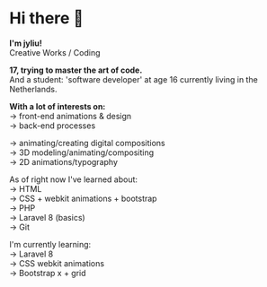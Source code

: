 # Hi there 👋

**I'm jyliu!** <br>
Creative Works / Coding <br>

**17, trying to master the art of code. <br>**
And a student: 'software developer' at age 16 currently living in the Netherlands. 

**With a lot of interests on:**<br>
-> front-end animations & design<br>
-> back-end processes<br>

-> animating/creating digital compositions<br>
-> 3D modeling/animating/compositing<br>
-> 2D animations/typography<br>

As of right now I've learned about:<br>
-> HTML<br>
-> CSS + webkit animations + bootstrap<br>
-> PHP<br>
-> Laravel 8 (basics)<br>
-> Git<br>

I'm currently learning:<br>
-> Laravel 8<br>
-> CSS webkit animations<br>
-> Bootstrap x + grid<br>

<!--
**jyliuuu/jyliuuu** is a ✨ _special_ ✨ repository because its `README.md` (this file) appears on your GitHub profile.

Here are some ideas to get you started:

- 🔭 I’m currently working on ...
- 🌱 I’m currently learning ...
- 👯 I’m looking to collaborate on ...
- 🤔 I’m looking for help with ...
- 💬 Ask me about ...
- 📫 How to reach me: ...
- 😄 Pronouns: ...
- ⚡ Fun fact: ...
-->
